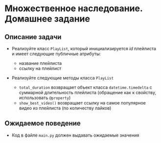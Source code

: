 # Множественное наследование. Домашнее задание

## Описание задачи

- Реализуйте класс `PlayList`, который инициализируется 
_id_ плейлиста и имеет следующие публичные атрибуты:
  - название плейлиста
  - ссылку на плейлист

- Реализуйте следующие методы класса `PlayList` 
  - `total_duration` возвращает объект класса `datetime.timedelta` 
  с суммарной длительность плейлиста 
  (обращение как к свойству, использовать `@property`)
  - `show_best_video()` возвращает ссылку на самое популярное видео
  из плейлиста (по количеству лайков)

## Ожидаемое поведение
- Код в файле `main.py` должен выдавать ожидаемые значения
